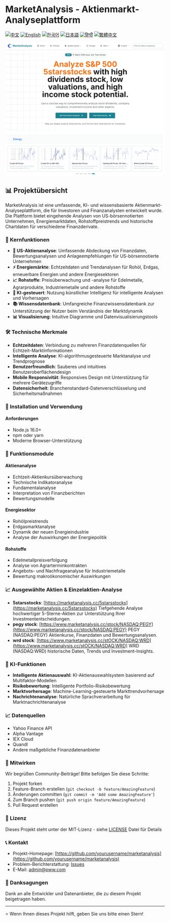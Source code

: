 # MarketAnalysis - Aktienmarkt-Analyseplattform

[![中文](https://img.shields.io/badge/lang-中文-red.svg)](README.md)
[![English](https://img.shields.io/badge/lang-English-blue.svg)](README.en.md)
[![한국어](https://img.shields.io/badge/lang-한국어-green.svg)](README.ko.md)
[![日本語](https://img.shields.io/badge/lang-日本語-yellow.svg)](README.ja.md)
[![हिन्दी](https://img.shields.io/badge/lang-हिन्दी-orange.svg)](README.hi.md)
[![繁體中文](https://img.shields.io/badge/lang-繁體中文-purple.svg)](README.zh-TW.md)

![MarketAnalysis Cover](market-analysis-cover.png)

## 📊 Projektübersicht

MarketAnalysis ist eine umfassende, KI- und wissensbasierte Aktienmarkt-Analyseplattform, die für Investoren und Finanzanalysten entwickelt wurde. Die Plattform bietet eingehende Analysen von US-börsennotierten Unternehmen, Energiemarktdaten, Rohstoffpreistrends und historische Chartdaten für verschiedene Finanzderivate.

### 🚀 Kernfunktionen

- **🏢 US-Aktienanalyse**: Umfassende Abdeckung von Finanzdaten, Bewertungsanalysen und Anlageempfehlungen für US-börsennotierte Unternehmen
- **⚡ Energiemärkte**: Echtzeitdaten und Trendanalysen für Rohöl, Erdgas, erneuerbare Energien und andere Energiesektoren
- **📈 Rohstoffe**: Preisüberwachung und -analyse für Edelmetalle, Agrarprodukte, Industriemetalle und andere Rohstoffe
- **🤖 KI-gesteuert**: Nutzung künstlicher Intelligenz für intelligente Analysen und Vorhersagen
- **📚 Wissensdatenbank**: Umfangreiche Finanzwissensdatenbank zur Unterstützung der Nutzer beim Verständnis der Marktdynamik
- **📊 Visualisierung**: Intuitive Diagramme und Datenvisualisierungstools

### 🛠 Technische Merkmale

- **Echtzeitdaten**: Verbindung zu mehreren Finanzdatenquellen für Echtzeit-Marktinformationen
- **Intelligente Analyse**: KI-algorithmusgesteuerte Marktanalyse und Trendprognose
- **Benutzerfreundlich**: Sauberes und intuitives Benutzeroberflächendesign
- **Mobile Responsivität**: Responsives Design mit Unterstützung für mehrere Gerätezugriffe
- **Datensicherheit**: Branchenstandard-Datenverschlüsselung und Sicherheitsmaßnahmen

### 🔧 Installation und Verwendung

#### Anforderungen
- Node.js 16.0+
- npm oder yarn
- Moderne Browser-Unterstützung

### 📱 Funktionsmodule

#### Aktienanalyse
- Echtzeit-Aktienkursüberwachung
- Technische Indikatoranalyse
- Fundamentalanalyse
- Interpretation von Finanzberichten
- Bewertungsmodelle

#### Energiesektor
- Rohölpreistrends
- Erdgasmarktanalyse
- Dynamik der neuen Energieindustrie
- Analyse der Auswirkungen der Energiepolitik

#### Rohstoffe
- Edelmetallpreisverfolgung
- Analyse von Agrarterminkontrakten
- Angebots- und Nachfrageanalyse für Industriemetalle
- Bewertung makroökonomischer Auswirkungen

### 📈 Ausgewählte Aktien & Einzelaktien-Analyse 

- **5starsstocks**: [https://marketanalysis.cc/5starsstocks](https://marketanalysis.cc/5starsstocks)
  Tiefgehende Analyse hochwertiger 5-Sterne-Aktien zur Unterstützung Ihrer Investmententscheidungen.
- **pegy stock**: [https://www.marketanalysis.cc/stock/NASDAQ:PEGY](https://www.marketanalysis.cc/stock/NASDAQ:PEGY)
  PEGY (NASDAQ:PEGY) Aktienkurse, Finanzdaten und Bewertungsanalysen.
- **wrd stock**: [https://www.marketanalysis.cc/stOCK/NASDAQ:WRD](https://www.marketanalysis.cc/stOCK/NASDAQ:WRD)
  WRD (NASDAQ:WRD) historische Daten, Trends und Investment-Insights.

### 🔮 KI-Funktionen

- **Intelligente Aktienauswahl**: KI-Aktienauswahlsystem basierend auf Multifaktor-Modellen
- **Risikobewertung**: Intelligente Portfolio-Risikobewertung
- **Marktvorhersage**: Machine-Learning-gesteuerte Markttrendvorhersage
- **Nachrichtenanalyse**: Natürliche Sprachverarbeitung für Marktnachrichtenanalyse

### 📈 Datenquellen

- Yahoo Finance API
- Alpha Vantage
- IEX Cloud
- Quandl
- Andere maßgebliche Finanzdatenanbieter

### 🤝 Mitwirken

Wir begrüßen Community-Beiträge! Bitte befolgen Sie diese Schritte:

1. Projekt forken
2. Feature-Branch erstellen (`git checkout -b feature/AmazingFeature`)
3. Änderungen committen (`git commit -m 'Add some AmazingFeature'`)
4. Zum Branch pushen (`git push origin feature/AmazingFeature`)
5. Pull Request erstellen

### 📄 Lizenz

Dieses Projekt steht unter der MIT-Lizenz - siehe [LICENSE](LICENSE) Datei für Details

### 📞 Kontakt

- Projekt-Homepage: [https://github.com/yourusername/marketanalysis](https://github.com/yourusername/marketanalysis)
- Problem-Berichterstattung: [Issues](https://github.com/yourusername/marketanalysis/issues)
- E-Mail: admin@pww.com

### 🙏 Danksagungen

Dank an alle Entwickler und Datenanbieter, die zu diesem Projekt beigetragen haben.

---

⭐ Wenn Ihnen dieses Projekt hilft, geben Sie uns bitte einen Stern! 